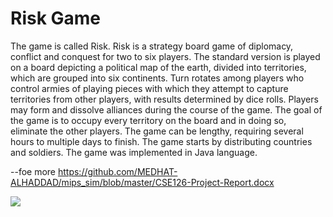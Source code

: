# Risk Game

The game is called Risk. 
Risk is a strategy board game of diplomacy, conflict and conquest for two to six players. 
The standard version is played on a board depicting a political map of the earth, divided into territories, 
which are grouped into six continents. 
Turn rotates among players who control armies of playing pieces with which they attempt to capture territories from other players,
with results determined by dice rolls. Players may form and dissolve alliances during the course of the game. 
The goal of the game is to occupy every territory on the board and in doing so, eliminate the other players. 
The game can be lengthy, requiring several hours to multiple days to finish. The game starts by distributing countries and soldiers. 
The game was implemented in Java language. 

--foe more https://github.com/MEDHAT-ALHADDAD/mips_sim/blob/master/CSE126-Project-Report.docx

![](https://github.com/MEDHAT-ALHADDAD/Risk_Game_v.19__Java-unrefined-/blob/master/src/resources/in.jpg)
